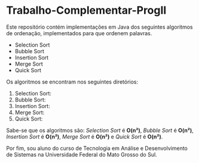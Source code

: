 # Trabalho-Complementar-ProgII

Este repositório contém implementações em Java dos seguintes algoritmos de ordenação, implementados para que ordenem palavras.

  * Selection Sort
  * Bubble Sort
  * Insertion Sort
  * Merge Sort
  * Quick Sort
  
Os algoritmos se encontram nos seguintes diretórios:
  1. Selection Sort:
  2. Bubble Sort:
  3. Insertion Sort:
  4. Merge Sort:
  5. Quick Sort:
  
Sabe-se que os algoritmos são: *Selection Sort* é **O(n²)**, *Bubble Sort* é **O(n²)**, *Insertion Sort* é **O(n²)**, *Merge Sort* é **O(n²)** e *Quick Sort* é **O(n²)**.

Por fim, sou aluno do curso de Tecnologia em Análise e Desenvolvimento de Sistemas na Universidade Federal do Mato Grosso do Sul.
